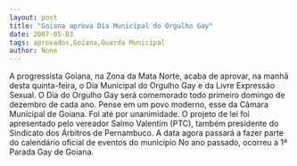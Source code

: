 ```yaml
---
layout: post
title: "Goiana aprova Dia Municipal do Orgulho Gay"
date: 2007-05-03
tags: aprovados,Goiana,Guarda Municipal
author: None
---
```

A progressista Goiana, na Zona da Mata Norte, acaba de aprovar, na manhã desta quinta-feira,&nbsp;o Dia Municipal do Orgulho Gay e&nbsp;da Livre Expressão Sexual. 
O Dia do Orgulho Gay será comemorado todo primeiro domingo de dezembro de cada ano. 
Pense em um povo moderno, esse da Câmara Municipal de Goiana. Foi até por unanimidade.
O projeto de lei foi apresentado pelo vereador Salmo Valentim (PTC), também presidente do Sindicato dos Árbitros de Pernambuco.
A data agora passará a fazer parte do calendário oficial de eventos do município
No ano passado, ocorreu a 1ª Parada Gay de Goiana. 